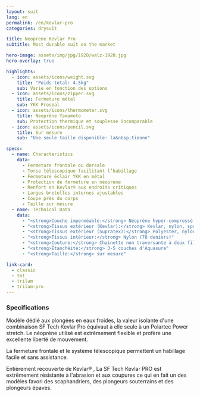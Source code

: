 ```yaml
---
layout: suit
lang: en
permalink: /en/kevlar-pro
categories: drysuit

title: Neoprene Kevlar Pro
subtitle: Most durable suit on the market

hero-image: assets/img/jpg/1920/walz-1920.jpg
hero-overlay: true

highlights:
  - icon: assets/icons/weight.svg
    title: "Poids total: 4.5kg"
    sub: Varie en fonction des options
  - icon: assets/icons/zipper.svg
    title: Fermeture métal
    sub: YKK Proseal
  - icon: assets/icons/thermometer.svg
    title: Neoprène Yamamoto
    sub: Protection thermique et souplesse incomparable
  - icon: assets/icons/pencil.svg
    title: Sur mesure
    sub: "Une seule taille disponible: la&nbsp;tienne"

specs:
  - name: Characteristics
    data:
      - Fermeture frontale ou dorsale
      - Torse télescopique facilitant l’habillage
      - Fermeture éclair YKK en métal
      - Protection de fermeture en néoprène
      - Renfort en Kevlar® aux endroits critiques
      - Larges bretelles internes ajustables
      - Coupe près du corps
      - Taille sur mesure
  - name: Technical Data
    data:
      - "<strong>Couche imperméable:</strong> Néoprène hyper-compressé 2mm"
      - "<strong>Tissus extérieur (Kevlar):</strong> Kevlar, nylon, spandex"
      - "<strong>Tissus extérieur (Supratex):</strong> Polyester, nylon, spandex"
      - "<strong>Tissus intérieur:</strong> Nylon (70 deniers)"
      - "<strong>Couture:</strong> Chainette non traversante à deux fils"
      - "<strong>Étanchéité:</strong> 3-5 couches d'Aquasure"
      - "<strong>Taille:</strong> sur mesure"

link-card:
  - classic
  - tnt
  - trilam
  - trilam-pro
---
```


<h3 class="content-title">Specifications</h3>

Modèle dédié aux plongées en eaux froides, la valeur isolante d'une combinaison SF Tech Kevlar Pro équivaut à elle seule à un Polartec Power stretch. Le néoprène utilisé est extrêmement flexible et profère une excellente liberté de mouvement.

La fermeture frontale et le système télescopique permettent un habillage facile et sans assistance.

Entièrement recouverte de Kevlar® , La SF Tech Kevlar PRO est extrêmement résistante à l'abrasion et aux coupures ce qui en fait un des modèles favori des scaphandriers, des plongeurs souterrains et des plongeurs épaves.

